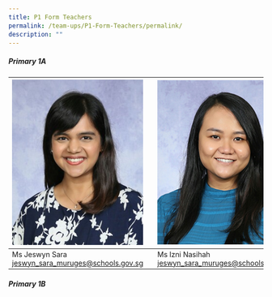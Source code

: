```yaml
---
title: P1 Form Teachers
permalink: /team-ups/P1-Form-Teachers/permalink/
description: ""
---
```

##### **Primary 1A**


|![](/images/Our%20Team%20UPS/P1%20Form%20Teachers/Jeswyn1.jpg)|| ![](/images/Our%20Team%20UPS/P1%20Form%20Teachers/Untitled-4%20(1).png) |
| -------- | -------- | -------- |
| Ms Jeswyn Sara [jeswyn\_sara\_muruges@schools.gov.sg](mailto:jeswyn_sara_muruges@schools.gov.sg) || Ms Izni Nasihah [jeswyn\_sara\_muruges@schools.gov.sg](mailto:jeswyn_sara_muruges@schools.gov.sg)|

##### **Primary 1B**